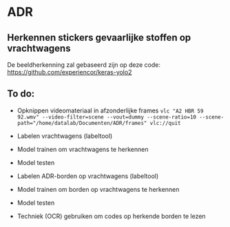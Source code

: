 # ADR
## Herkennen stickers gevaarlijke stoffen op vrachtwagens

De beeldherkenning zal gebaseerd zijn op deze code: https://github.com/experiencor/keras-yolo2

## To do:
* Opknippen videomateriaal in afzonderlijke frames
  `vlc "A2 HBR 59 92.wmv" --video-filter=scene --vout=dummy --scene-ratio=10 --scene-path="/home/datalab/Documenten/ADR/frames" vlc://quit`

* Labelen vrachtwagens (labeltool)
* Model trainen om vrachtwagens te herkennen
* Model testen 

* Labelen ADR-borden op vrachtwagens (labeltool)
* Model trainen om borden op vrachtwagens te herkennen
* Model testen

* Techniek (OCR) gebruiken om codes op herkende borden te lezen 
